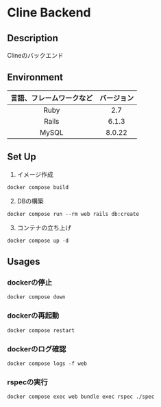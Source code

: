 # Cline Backend

## Description
Clineのバックエンド

## Environment
|言語、フレームワークなど|バージョン|
|:---:|:---:|
Ruby| 2.7
Rails| 6.1.3
MySQL| 8.0.22

## Set Up
1. イメージ作成
```
docker compose build
```

2. DBの構築
```
docker compose run --rm web rails db:create
```

3. コンテナの立ち上げ
```
docker compose up -d
```

## Usages

### dockerの停止
```
docker compose down
```

### dockerの再起動
```
docker compose restart
```

### dockerのログ確認
```
docker compose logs -f web
```

### rspecの実行
```
docker compose exec web bundle exec rspec ./spec
```